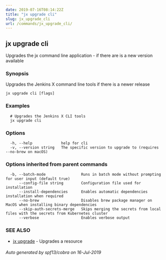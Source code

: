 ```yaml
---
date: 2019-07-16T08:14:22Z
title: "jx upgrade cli"
slug: jx_upgrade_cli
url: /commands/jx_upgrade_cli/
---
```

## jx upgrade cli

Upgrades the jx command line application - if there are is a new version available

### Synopsis

Upgrades the Jenkins X command line tools if there is a newer release

```
jx upgrade cli [flags]
```

### Examples

```
  # Upgrades the Jenkins X CLI tools
  jx upgrade cli
```

### Options

```
  -h, --help             help for cli
  -v, --version string   The specific version to upgrade to (requires --no-brew on macOS)
```

### Options inherited from parent commands

```
  -b, --batch-mode                Runs in batch mode without prompting for user input (default true)
      --config-file string        Configuration file used for installation
      --install-dependencies      Enables automatic dependencies installation when required
      --no-brew                   Disables brew package manager on MacOS when installing binary dependencies
      --skip-auth-secrets-merge   Skips merging the secrets from local files with the secrets from Kubernetes cluster
      --verbose                   Enables verbose output
```

### SEE ALSO

* [jx upgrade](/commands/jx_upgrade/)	 - Upgrades a resource

###### Auto generated by spf13/cobra on 16-Jul-2019
